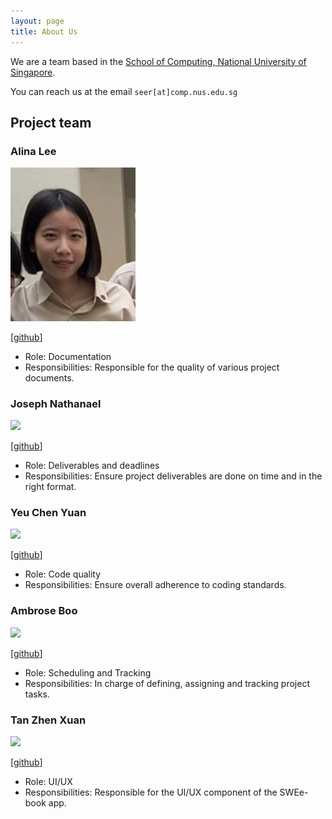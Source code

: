 ```yaml
---
layout: page
title: About Us
---
```


We are a team based in the [School of Computing, National University of Singapore](http://www.comp.nus.edu.sg).

You can reach us at the email `seer[at]comp.nus.edu.sg`

## Project team

### Alina Lee

<img src="images/alinaleehx.png" width="200px">

[[github](https://github.com/alinaleehx)]

* Role: Documentation
* Responsibilities: Responsible for the quality of various project documents.

### Joseph Nathanael

<img src="images/johndoe.png" width="200px">

[[github](http://github.com/JosephN37)]

* Role: Deliverables and deadlines
* Responsibilities: Ensure project deliverables are done on time and in the right format.

### Yeu Chen Yuan

<img src="images/johndoe.png" width="200px">

[[github](http://github.com/cyyeu)]

* Role: Code quality
* Responsibilities: Ensure overall adherence to coding standards. 

### Ambrose Boo

<img src="images/johndoe.png" width="200px">

[[github](https://github.com/ambroseboo)]

* Role: Scheduling and Tracking
* Responsibilities: In charge of defining, assigning and tracking project tasks.

### Tan Zhen Xuan

<img src="images/johndoe.png" width="200px">

[[github](https://github.com/zhenxuantan)]

* Role: UI/UX
* Responsibilities: Responsible for the UI/UX component of the SWEe-book app.
